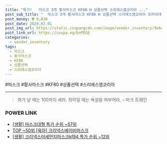 ```yaml
--- 
title: "특가!   마스크 3개 황사마스크 KF80 H 상품선택 스리에스엠코리아 ..." 
post_sub_title: "  마스크 3개 황사마스크 KF80 H 상품선택 스리에스엠코리아 프라이데이 이저마켓 프리미엄" 
post_money: ₩ 9,830 
post_date: 2020.02.01 
post_img_url: https://static.coupangcdn.com/image/vendor_inventory/9e6c/e4f7e499857cabc339a994fd6aac8952e269587eee9a2ff00b71917fa4e1.jpg 
post_link_url: https://coupa.ng/bnPEGE 
categories: 
  - vendor_inventory 
tags: 
  - 마스크 
  - 황사마스크 
  - KF80 
  - 상품선택 
  - 스리에스엠코리아 
--- 
```

  #마스크 #황사마스크 #KF80 #상품선택 #스리에스엠코리아 
<hr> 

> 화가 날 때는 100까지 세라. 최악일 때는 욕설을 퍼부어라. – 마크 트웨인 


### POWER LINK

* <a href="https://blog.naver.com/sakai111/221790871486" target="_blank"> [생활] 마스크대형 특가 순위 ~57위</a>
* <a href="https://blog.naver.com/an0733/221788669341" target="_blank"> TOP ~50위 [육아] 크리넥스베이비마스크</a>
* <a href="https://blog.naver.com/sakai111/221790853765" target="_blank"> [생활] 크리넥스미세먼지마스크kf94 특가 순위 ~12위</a>
